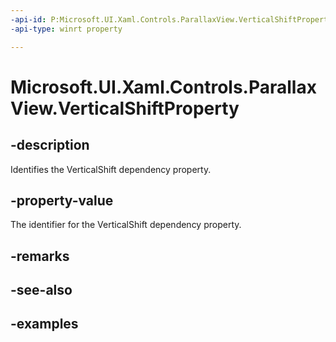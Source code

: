 ```yaml
---
-api-id: P:Microsoft.UI.Xaml.Controls.ParallaxView.VerticalShiftProperty
-api-type: winrt property

---
```

<!-- Property syntax.
public DependencyProperty VerticalShiftProperty { get; }
-->

# Microsoft.UI.Xaml.Controls.ParallaxView.VerticalShiftProperty


## -description

Identifies the VerticalShift dependency property.


## -property-value

The identifier for the VerticalShift dependency property.


## -remarks


## -see-also


## -examples


